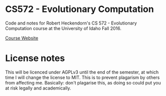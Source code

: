 # CS572 - Evolutionary Computation
Code and notes for Robert Heckendorn's CS 572 - Evolutionary Computation course at the University of Idaho Fall 2016.

[Course Website](http://marvin.cs.uidaho.edu/Teaching/CS472/index.html)

# License notes
This will be licenced under AGPLv3 until the end of the semester, at which time I will change the license to MIT.
This is to prevent plagarism by others from affecting me.
Basically: don't plagarise this, as doing so could put you at risk legally and academically.